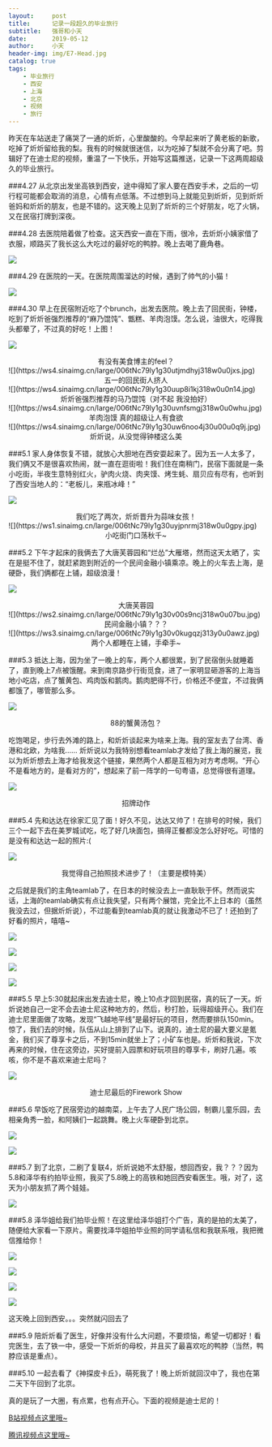 ```yaml
---
layout:     post
title:      记录一段超久的毕业旅行
subtitle:   强哥和小天
date:       2019-05-12
author:     小天
header-img: img/E7-Head.jpg
catalog: true
tags:
    - 毕业旅行
    - 西安
    - 上海
    - 北京
    - 视频
    - 旅行
---
```



昨天在车站送走了痛哭了一通的炘炘，心里酸酸的。今早起来听了黄老板的新歌，吃掉了炘炘留给我的梨。我有的时候就很迷信，以为吃掉了梨就不会分离了吧。剪辑好了在迪士尼的视频，重温了一下快乐，开始写这篇推送，记录一下这两周超级久的毕业旅行。

###4.27
从北京出发坐高铁到西安，途中得知了家人要在西安手术，之后的一切行程可能都会取消的消息，心情有点低落。不过想到马上就能见到炘炘，见到炘炘爸妈和炘炘的朋友，也是不错的。这天晚上见到了炘炘的三个好朋友，吃了火锅，又在民宿打牌到深夜。

###4.28
去医院陪着做了检查。这天西安一直在下雨，很冷，去炘炘小姨家借了衣服，顺路买了我长这么大吃过的最好吃的鸭脖。晚上去喝了鹿角巷。

![](https://ws1.sinaimg.cn/large/006tNc79ly1g30ur9yudhj318x0u07wm.jpg)

###4.29
在医院的一天。在医院周围溜达的时候，遇到了帅气的小猫！

![](https://ws4.sinaimg.cn/large/006tNc79ly1g30urx9grlj30u0140kjm.jpg)

###4.30
早上在民宿附近吃了个brunch，出发去医院。晚上去了回民街，钟楼，吃到了炘炘爸强烈推荐的“麻乃馄饨”、甑糕、羊肉泡馍。怎么说，油很大，吃得我头都晕了，不过真的好吃！上图！

![](https://ws4.sinaimg.cn/large/006tNc79ly1g30usz6njej31400u0e83.jpg)
<center>有没有美食博主的feel？</center>
![](https://ws4.sinaimg.cn/large/006tNc79ly1g30utjmdhyj318w0u0jxs.jpg)
<center>五一的回民街人挤人</center>
![](https://ws4.sinaimg.cn/large/006tNc79ly1g30uup8i1kj318w0u0n14.jpg)
<center>炘炘爸强烈推荐的马乃馄饨（对不起 我没拍好）</center>
![](https://ws4.sinaimg.cn/large/006tNc79ly1g30uvnfsmgj318w0u0whu.jpg)
<center>羊肉泡馍 真的超级让人有食欲</center>
![](https://ws4.sinaimg.cn/large/006tNc79ly1g30uw6noo4j30u00u0q9j.jpg)
<center>炘炘说，从没觉得钟楼这么美</center>

###5.1
家人身体恢复不错，就放心大胆地在西安耍起来了。因为五一人太多了，我们俩又不是很喜欢热闹，就一直在逛街啦！我们住在南稍门，民宿下面就是一条小吃街，半夜生意特别红火，驴肉火烧、肉夹馍、烤生蚝、扇贝应有尽有，也听到了西安当地人的：“老板儿，来瓶冰峰！”

![](https://ws2.sinaimg.cn/large/006tNc79ly1g30uxh3d7aj318w0u0wju.jpg)
<center>我们吃了两次，炘炘晋升为蒜味女孩！</center>
![](https://ws1.sinaimg.cn/large/006tNc79ly1g30uyjpnrmj318w0u0gpy.jpg)
<center>小吃街门口荡秋千~</center>

###5.2
下午才起床的我俩去了大唐芙蓉园和“烂怂”大雁塔，然而这天太晒了，实在是挺不住了，就赶紧跑到附近的一个民间金融小镇乘凉。晚上的火车去上海，是硬卧，我们俩都在上铺，超级浪漫！

![](https://ws2.sinaimg.cn/large/006tNc79ly1g30uzhwhnej318w0u0te9.jpg)
<center>大唐芙蓉园</center>
![](https://ws2.sinaimg.cn/large/006tNc79ly1g30v00s9ncj318w0u07bu.jpg)
<center>民间金融小镇？？？</center>
![](https://ws3.sinaimg.cn/large/006tNc79ly1g30v0kugqzj313y0u0awz.jpg)
<center>两个人都睡在上铺，手牵手~</center>

###5.3
抵达上海，因为坐了一晚上的车，两个人都很累，到了民宿倒头就睡着了，直到晚上7点被饿醒。来到南京路步行街觅食，进了一家明显砸游客的上海当地小吃店，点了蟹黄包、鸡肉饭和鹅肉。鹅肉肥得不行，价格还不便宜，不过我俩都饿了，哪管那么多。

![](https://ws4.sinaimg.cn/large/006tNc79ly1g30v1aimocj30u00u0u0x.jpg)
<center>88的蟹黄汤包？</center>

吃饱喝足，步行去外滩的路上，和炘炘谈起来为啥来上海。我的室友去了台湾、香港和北欧，为啥我…… 炘炘说以为我特别想看teamlab才发给了我上海的展览，我以为炘炘想去上海才给我发这个链接，果然两个人都是互相为对方考虑啊。“开心不是看地方的，是看对方的”，想起来了前一阵学的一句粤语，总觉得很有道理。

![](https://ws1.sinaimg.cn/large/006tNc79ly1g30v2hjsb2j318w0u0wl4.jpg)
<center>招牌动作</center>

###5.4
先和达达在徐家汇见了面！好久不见，达达又帅了！在排号的时候，我们三个一起下去在美罗城试吃，吃了好几块面包，搞得正餐都没怎么好好吃。可惜的是没有和达达一起的照片:(

![](https://ws4.sinaimg.cn/large/006tNc79ly1g30v46tgopj30u00u07wi.jpg)
<center>我觉得自己拍照技术进步了！（主要是模特美）</center>

之后就是我们的主角teamlab了，在日本的时候没去上一直耿耿于怀。然而说实话，上海的teamlab确实有点让我失望，只有两个展馆，完全比不上日本的（虽然我没去过，但据炘炘说），不过能看到teamlab真的就让我激动不已了！还拍到了好看的照片，嘻嘻~

![](https://ws4.sinaimg.cn/large/006tNc79ly1g30v530s2tj30u00u07a4.jpg)

![](https://ws4.sinaimg.cn/large/006tNc79ly1g30v5cdicwj30u00u0n1w.jpg)

![](https://ws3.sinaimg.cn/large/006tNc79ly1g30v5jtqvqj30u00u07aj.jpg)

![](https://ws1.sinaimg.cn/large/006tNc79ly1g30v5qvsgrj30u00u07bi.jpg)

###5.5
早上5:30就起床出发去迪士尼，晚上10点才回到民宿，真的玩了一天。炘炘说她自己一定不会去迪士尼这种地方的，然后，秒打脸，玩得超级开心。我们在迪士尼里面做了攻略，发现“飞越地平线”是最好玩的项目，然而要排队150min。惊了，我们去的时候，队伍从山上排到了山下。说真的，迪士尼的最大要义是氪金，我们买了尊享卡之后，不到15min就坐上了；小矿车也是。炘炘和我说，下次再来的时候，住在这旁边，买好提前入园票和好玩项目的尊享卡，刷好几遍。咳咳，你不是不喜欢来迪士尼吗？

![](https://ws2.sinaimg.cn/large/006tNc79ly1g30v6j7n03j318w0u0jxx.jpg)
<center>迪士尼最后的Firework Show</center>

###5.6
早饭吃了民宿旁边的越南菜，上午去了人民广场公园，制霸儿童乐园，去相亲角秀一脸，和阿姨们一起跳舞。晚上火车硬卧到北京。

![](https://ws2.sinaimg.cn/large/006tNc79ly1g30v79l3ixj31400u0e82.jpg)

![](https://ws3.sinaimg.cn/large/006tNc79ly1g30v7t5sypj30u0140e82.jpg)

###5.7
到了北京，二刷了复联4，炘炘说她不太舒服，想回西安，我？？？因为5.8和泽华有约拍毕业照，我买了5.8晚上的高铁和她回西安看医生。哦，对了，这天为小朋友抓了两个娃娃。

![](https://ws1.sinaimg.cn/large/006tNc79ly1g30v8cbnu7j30u01hctlo.jpg)

###5.8
泽华姐给我们拍毕业照！在这里给泽华姐打个广告，真的是拍的太美了，随便给大家看一下原片。需要找泽华姐拍毕业照的同学请私信和我联系哦，我把微信推给你！

![](https://ws4.sinaimg.cn/large/006tNc79ly1g30v8y8e50j30u01901kz.jpg)

![](https://ws1.sinaimg.cn/large/006tNc79ly1g30v7iimxhj30u0190u0x.jpg)

![](https://ws3.sinaimg.cn/large/006tNc79ly1g30v9jdj59j30u0190x6p.jpg)

![](https://ws2.sinaimg.cn/large/006tNc79ly1g30v9oxvfmj30u0190e83.jpg)

这天晚上回到西安。。。突然就闪回去了

###5.9
陪炘炘看了医生，好像并没有什么大问题，不要烦恼，希望一切都好！看完医生，去了铁一中，感受一下炘炘的母校，并且买了最喜欢吃的鸭脖（当然，鸭脖应该是重点）。

###5.10
一起去看了《神探皮卡丘》，萌死我了！晚上炘炘就回汉中了，我也在第二天下午回到了北京。

真的是玩了一大圈，有点累，也有点开心。下面的视频是迪士尼的！

<a href="https://www.bilibili.com/video/av52084180">B站视频点这里哦~</a>

<a href="https://v.qq.com/x/page/m0869liqgyl.html" target="_blank">腾讯视频点这里哦~</a>
